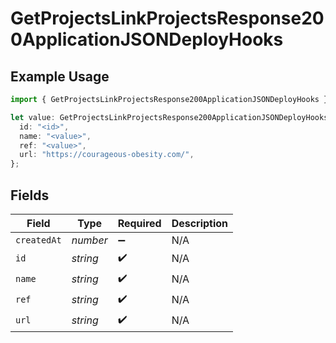 # GetProjectsLinkProjectsResponse200ApplicationJSONDeployHooks

## Example Usage

```typescript
import { GetProjectsLinkProjectsResponse200ApplicationJSONDeployHooks } from "@vercel/sdk/models/getprojectsop.js";

let value: GetProjectsLinkProjectsResponse200ApplicationJSONDeployHooks = {
  id: "<id>",
  name: "<value>",
  ref: "<value>",
  url: "https://courageous-obesity.com/",
};
```

## Fields

| Field              | Type               | Required           | Description        |
| ------------------ | ------------------ | ------------------ | ------------------ |
| `createdAt`        | *number*           | :heavy_minus_sign: | N/A                |
| `id`               | *string*           | :heavy_check_mark: | N/A                |
| `name`             | *string*           | :heavy_check_mark: | N/A                |
| `ref`              | *string*           | :heavy_check_mark: | N/A                |
| `url`              | *string*           | :heavy_check_mark: | N/A                |
